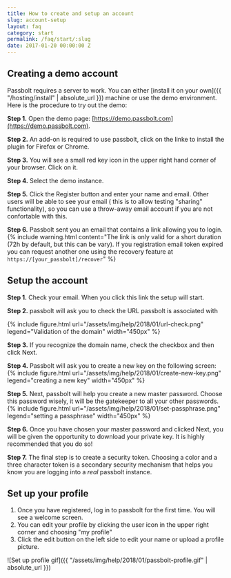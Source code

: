 ```yaml
---
title: How to create and setup an account
slug: account-setup
layout: faq
category: start
permalink: /faq/start/:slug
date: 2017-01-20 00:00:00 Z
---
```


## Creating a demo account
Passbolt requires a server to work. You can either [install it on your own]({{ "/hosting/install" | absolute_url }}) machine
or use the demo environment. Here is the procedure to try out the demo:

**Step 1.** Open the demo page: [https://demo.passbolt.com](https://demo.passbolt.com).

**Step 2.** An add-on is required to use passbolt, click on the linke to install the plugin for Firefox or Chrome.

**Step 3.** You will see a small red key icon in the upper right hand corner of your browser. Click on it.

**Step 4.** Select the demo instance. 

**Step 5.** Click the Register button and enter your name and email. Other users will be able to see your email (
this is to allow testing "sharing" functionality), so you can use a throw-away email account if you are not confortable with this.

**Step 6.** Passbolt sent you an email that contains a link allowing you to login.
{% include warning.html
    content="The link is only valid for a short duration (72h by default, but this can be vary).
    If you registration email token expired you can request another one using the recovery feature at `https://[your_passbolt]/recover`"
%}

## Setup the account

**Step 1.** Check your email. When you click this link the setup will start.

**Step 2.** passbolt will ask you to check the URL passbolt is associated with 

{% include figure.html
    url="/assets/img/help/2018/01/url-check.png"
    legend="Validation of the domain"
    width="450px"
%}

**Step 3.** If you recognize the domain name, check the checkbox and then click Next. 

**Step 4.** Passbolt will ask you to create a new key on the following screen:
{% include figure.html
    url="/assets/img/help/2018/01/create-new-key.png"
    legend="creating a new key"
    width="450px"
%}

**Step 5.** Next, passbolt will help you create a new master password. Choose this password wisely, 
it will be the gatekeeper to all your other passwords. 
{% include figure.html
    url="/assets/img/help/2018/01/set-passphrase.png"
    legend="setting a passphrase"
    width="450px"
%}

**Step 6.** Once you have chosen your master password and clicked Next, you will be given the opportunity to 
download your private key. It is highly recommended that you do so!

**Step 7.** The final step is to create a security token. 
Choosing a color and a three character token is a secondary security mechanism that helps you know you are 
logging into a *real* passbolt instance.

## Set up your profile

1. Once you have registered, log in to passbolt for the first time. You will see a welcome screen.
2. You can edit your profile by clicking the user icon in the upper right corner and choosing "my profile"
3. Click the edit button on the left side to edit your name or upload a profile picture.

![Set up profile gif]({{ "/assets/img/help/2018/01/passbolt-profile.gif" | absolute_url }})